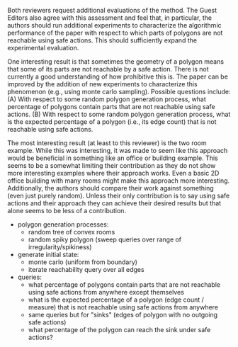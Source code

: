 
Both reviewers request additional evaluations of the method. The Guest Editors
also agree with this assessment and feel that, in particular, the authors should
run additional experiments to characterize the algorithmic performance of the
paper with respect to which parts of polygons are not reachable using safe
actions. This should sufficiently expand the experimental evaluation.


One interesting result is that sometimes the geometry of a polygon means that
some of its parts are not reachable by a safe action. There is not currently a
good understanding of how prohibitive this is. The paper can be improved by the
addition of new experiments to characterize this phenomenon (e.g., using monte
carlo sampling). Possible questions include: (A) With respect to some random
polygon generation process, what percentage of polygons contain parts that are
not reachable using safe actions. (B) With respect to some random polygon
generation process, what is the expected percentage of a polygon (i.e., its edge
count) that is not reachable using safe actions.

The most interesting result (at least to this reviewer) is the two room example.
While this was interesting, it was made to seem like this approach would be
beneficial in something like an office or building example. This seems to be a
somewhat limiting their contribution as they do not show more interesting
examples where their approach works. Even a basic 2D office building with many
rooms might make this approach more interesting. Additionally, the authors
should compare their work against something (even just purely random). Unless
their only contribution is to say using safe actions and their approach they can
achieve their desired results but that alone seems to be less of a contribution.

- polygon generation processes:
    - random tree of convex rooms
    - random spiky polygon (sweep queries over range of irregularity/spikiness)
- generate initial state:
    - monte carlo (uniform from boundary)
    - iterate reachability query over all edges
- queries:
    - what percentage of polygons contain parts that are not reachable using
      safe actions from anywhere except themselves
    - what is the expected percentage of a polygon (edge count / measure) that
      is not reachable using safe actions from anywhere
    - same queries but for "sinks" (edges of polygon with no outgoing safe
actions)
    - what percentage of the polygon can reach the sink under safe actions?
